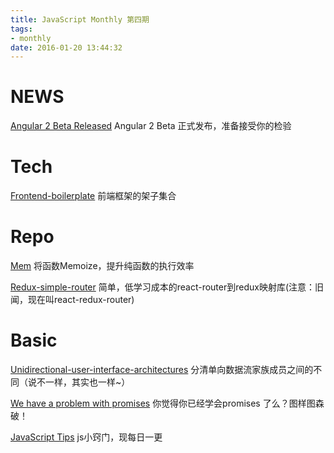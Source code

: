 ```yaml
---
title: JavaScript Monthly 第四期
tags:
- monthly
date: 2016-01-20 13:44:32
---
```

# NEWS

[Angular 2 Beta Released](http://angularjs.blogspot.hk/2015/12/angular-2-beta.html?utm_source=javascriptweekly&utm_medium=email)
Angular 2 Beta 正式发布，准备接受你的检验

# Tech

[Frontend-boilerplate](https://github.com/tj/frontend-boilerplate)
前端框架的架子集合

# Repo

[Mem](https://github.com/sindresorhus/mem)
将函数Memoize，提升纯函数的执行效率

[Redux-simple-router](https://github.com/rackt/redux-simple-router)
简单，低学习成本的react-router到redux映射库(注意：旧闻，现在叫react-redux-router)

# Basic

[Unidirectional-user-interface-architectures](http://staltz.com/unidirectional-user-interface-architectures.html)
分清单向数据流家族成员之间的不同（说不一样，其实也一样~）

[We have a problem with promises](http://pouchdb.com/2015/05/18/we-have-a-problem-with-promises.html)
你觉得你已经学会promises 了么？图样图森破！

[JavaScript Tips](https://github.com/loverajoel/jstips)
js小窍门，现每日一更